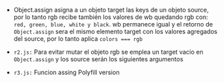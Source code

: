 -   Object.assign asigna a un objeto target las keys de un objeto source, por lo tanto rgb recibe también los valores de wb quedando rgb con: `red, green, blue, white y black`. wb permanece igual y el retorno de `Object.assign` sera el mismo elemento target con los valores agregados del source, por lo tanto aplica `colors === rgb`

-   `r2.js:` Para evitar mutar el objeto rgb se emplea un target vacío en `Object.assign` y los source serán los siguientes argumentos

-   `r3.js:` Funcion assing Polyfill version
